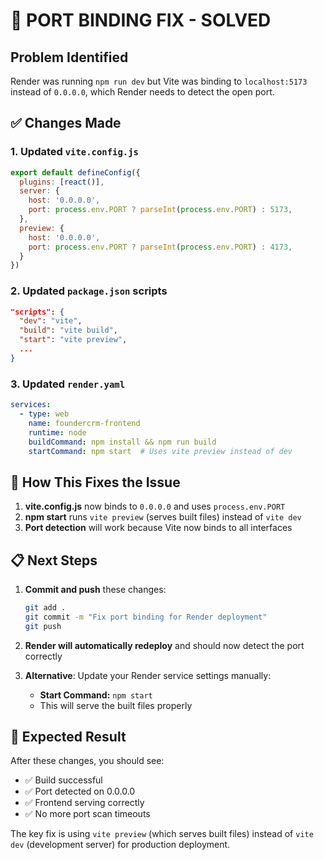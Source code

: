 # 🔧 PORT BINDING FIX - SOLVED

## Problem Identified
Render was running `npm run dev` but Vite was binding to `localhost:5173` instead of `0.0.0.0`, which Render needs to detect the open port.

## ✅ Changes Made

### 1. Updated `vite.config.js`
```javascript
export default defineConfig({
  plugins: [react()],
  server: {
    host: '0.0.0.0',
    port: process.env.PORT ? parseInt(process.env.PORT) : 5173,
  },
  preview: {
    host: '0.0.0.0',
    port: process.env.PORT ? parseInt(process.env.PORT) : 4173,
  }
})
```

### 2. Updated `package.json` scripts
```json
"scripts": {
  "dev": "vite",
  "build": "vite build", 
  "start": "vite preview",
  ...
}
```

### 3. Updated `render.yaml`
```yaml
services:
  - type: web
    name: foundercrm-frontend
    runtime: node
    buildCommand: npm install && npm run build
    startCommand: npm start  # Uses vite preview instead of dev
```

## 🚀 How This Fixes the Issue

1. **vite.config.js** now binds to `0.0.0.0` and uses `process.env.PORT`
2. **npm start** runs `vite preview` (serves built files) instead of `vite dev`
3. **Port detection** will work because Vite now binds to all interfaces

## 📋 Next Steps

1. **Commit and push** these changes:
   ```bash
   git add .
   git commit -m "Fix port binding for Render deployment"
   git push
   ```

2. **Render will automatically redeploy** and should now detect the port correctly

3. **Alternative**: Update your Render service settings manually:
   - **Start Command:** `npm start`
   - This will serve the built files properly

## 🎯 Expected Result

After these changes, you should see:
- ✅ Build successful
- ✅ Port detected on 0.0.0.0
- ✅ Frontend serving correctly
- ✅ No more port scan timeouts

The key fix is using `vite preview` (which serves built files) instead of `vite dev` (development server) for production deployment.